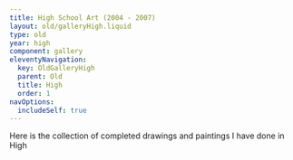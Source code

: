 ```yaml
---
title: High School Art (2004 - 2007)
layout: old/galleryHigh.liquid
type: old
year: high
component: gallery
eleventyNavigation:
  key: OldGalleryHigh
  parent: Old
  title: High
  order: 1
navOptions:
  includeSelf: true
---
```


Here is the collection of completed drawings and paintings I have done in High
